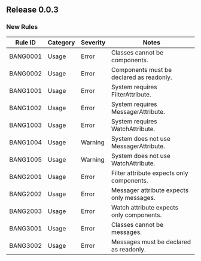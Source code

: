 ## Release 0.0.3

### New Rules

Rule ID | Category | Severity | Notes
--------|----------|----------|--------------------
BANG0001 | Usage    | Error    | Classes cannot be components.             
BANG0002 | Usage    | Error    | Components must be declared as readonly.  
BANG1001 | Usage    | Error    | System requires FilterAttribute.          
BANG1002 | Usage    | Error    | System requires MessagerAttribute.        
BANG1003 | Usage    | Error    | System requires WatchAttribute.           
BANG1004 | Usage    | Warning  | System does not use MessagerAttribute.    
BANG1005 | Usage    | Warning  | System does not use WatchAttribute.       
BANG2001 | Usage    | Error    | Filter attribute expects only components. 
BANG2002 | Usage    | Error    | Messager attribute expects only messages. 
BANG2003 | Usage    | Error    | Watch attribute expects only components.  
BANG3001 | Usage    | Error    | Classes cannot be messages.               
BANG3002 | Usage    | Error    | Messages must be declared as readonly.    